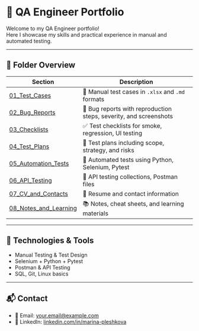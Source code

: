 # 💼 QA Engineer Portfolio

Welcome to my QA Engineer portfolio!  
Here I showcase my skills and practical experience in manual and automated testing.

---

## 📂 Folder Overview

| Section | Description |
|---------|-------------|
| [01_Test_Cases](./01_Test_Cases) | 📄 Manual test cases in `.xlsx` and `.md` formats |
| [02_Bug_Reports](./02_Bug_Reports) | 🐞 Bug reports with reproduction steps, severity, and screenshots |
| [03_Checklists](./03_Checklists) | ✅ Test checklists for smoke, regression, UI testing |
| [04_Test_Plans](./04_Test_Plans) | 📝 Test plans including scope, strategy, and risks |
| [05_Automation_Tests](./05_Automation_Tests) | 🤖 Automated tests using Python, Selenium, Pytest |
| [06_API_Testing](./06_API_Testing) | 🔌 API testing collections, Postman files |
| [07_CV_and_Contacts](./07_CV_and_Contacts) | 📄 Resume and contact information |
| [08_Notes_and_Learning](./08_Notes_and_Learning) | 📚 Notes, cheat sheets, and learning materials |

---

## 🔧 Technologies & Tools

- Manual Testing & Test Design  
- Selenium + Python + Pytest  
- Postman & API Testing  
- SQL, Git, Linux basics  

---

## 📬 Contact

- 📧 Email: your.email@example.com  
- 💼 LinkedIn: [linkedin.com/in/marina-pleshkova](https://linkedin.com/in/marina-pleshkova)
